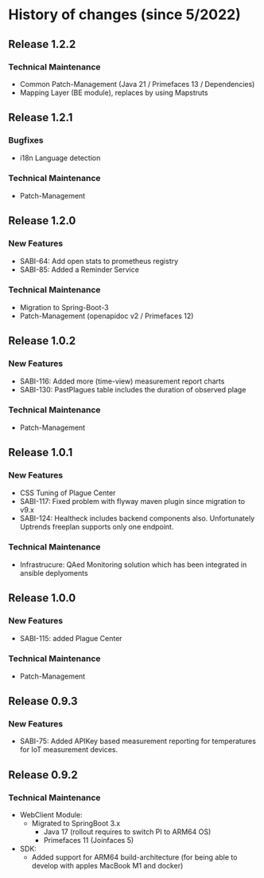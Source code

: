 # History of changes (since 5/2022)

## Release 1.2.2

### Technical Maintenance
* Common Patch-Management (Java 21 / Primefaces 13 / Dependencies)
* Mapping Layer (BE module), replaces by using Mapstruts

## Release 1.2.1
### Bugfixes
* i18n Language detection

### Technical Maintenance
* Patch-Management

## Release 1.2.0

### New Features
* SABI-64: Add open stats to prometheus registry
* SABI-85: Added a Reminder Service

### Technical Maintenance
* Migration to Spring-Boot-3
* Patch-Management (openapidoc v2 / Primefaces 12)

## Release 1.0.2

### New Features
* SABI-116: Added more (time-view) measurement report charts 
* SABI-130: PastPlagues table includes the duration of observed plage

### Technical Maintenance
* Patch-Management

## Release 1.0.1

### New Features
* CSS Tuning of Plague Center
* SABI-117: Fixed problem with flyway maven plugin since migration to v9.x
* SABI-124: Healtheck includes backend components also. Unfortunately Uptrends freeplan supports only one endpoint.

### Technical Maintenance
* Infrastrucure: QAed Monitoring solution which has been integrated in ansible deplyoments

## Release 1.0.0

### New Features
* SABI-115: added Plague Center

### Technical Maintenance 
* Patch-Management

## Release 0.9.3

### New Features

* SABI-75: Added APIKey based measurement reporting for temperatures for IoT measurement devices. 

## Release 0.9.2

### Technical Maintenance 
* WebClient Module:
  * Migrated to SpringBoot 3.x
    * Java 17 (rollout requires to switch PI to ARM64 OS)
    * Primefaces 11 (Joinfaces 5)
* SDK:
  * Added support for ARM64 build-architecture (for being able to develop with apples MacBook M1 and docker)
